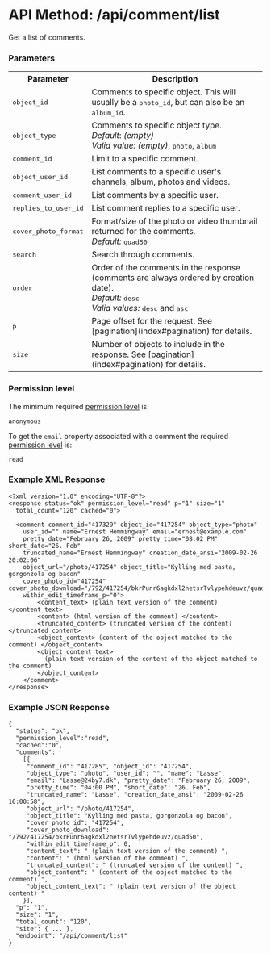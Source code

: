 # API Method: /api/comment/list

Get a list of comments.


### Parameters

<table class="pretty">
  <tr><th>Parameter</th><th>Description</th></tr>

  <tr>
    <td>
      <tt>object_id</tt> 
    </td>
    <td>
      Comments to specific object. This will usually be a <tt>photo_id</tt>, but can also be an <tt>album_id</tt>.
    </td>
  </tr>


  <tr>
    <td>
      <tt>object_type</tt> 
    </td>
    <td>
      Comments to specific object type.<br/>
      <i>Default</i>: <i>(empty)</i><br/>
      <i>Valid value:</i> <i>(empty)</i>, <tt>photo</tt>, <tt>album</tt>
    </td>
  </tr>

  <tr>
    <td>
      <tt>comment_id</tt> 
    </td>
    <td>
      Limit to a specific comment.
    </td>
  </tr>

  <tr>
    <td>
      <tt>object_user_id</tt> 
    </td>
    <td>
      List comments to a specific user's channels, album, photos and videos.
    </td>
  </tr>

  <tr>
    <td>
      <tt>comment_user_id</tt> 
    </td>
    <td>
      List comments by a specific user.
    </td>
  </tr>

  <tr>
    <td>
      <tt>replies_to_user_id</tt> 
    </td>
    <td>
      List comment replies to a specific user.
    </td>
  </tr>

  <tr>
    <td>
      <tt>cover_photo_format</tt> 
    </td>
    <td>
      Format/size of the photo or video thumbnail returned for the comments.<br/>
      <i>Default:</i> <tt>quad50</tt>
    </td>
  </tr>

  <tr>
    <td>
      <tt>search</tt>
    </td>
    <td>
      Search through comments.
    </td>
  </tr>

  <tr>
    <td>
      <tt>order</tt>
    </td>
    <td>
      Order of the comments in the response (comments are always ordered by creation date).<br/>
      <i>Default:</i> <tt>desc</tt><br/>
      <i>Valid values:</i> <tt>desc</tt> and <tt>asc</tt>
    </td>
  </tr>

  <tr>
    <td>
      <tt>p</tt>
    </td>
    <td>
      Page offset for the request. See [pagination](index#pagination) for details.
    </td>
  </tr>

  <tr>
    <td>
      <tt>size</tt>
    </td>
    <td>
      Number of objects to include in the response. See [pagination](index#pagination) for details.
    </td>
  </tr>
</table>



### Permission level 

The minimum required [permission level](index#permission-level) is:

    anonymous

To get the `email` property associated with a comment the required [permission level](index#permission-level) is:

    read


### Example XML Response

    <?xml version="1.0" encoding="UTF-8"?>
    <response status="ok" permission_level="read" p="1" size="1" 
      total_count="120" cached="0">

      <comment comment_id="417329" object_id="417254" object_type="photo" 
        user_id="" name="Ernest Hemmingway" email="ernest@example.com" 
        pretty_date="February 26, 2009" pretty_time="08:02 PM" short_date="26. Feb" 
        truncated_name="Ernest Hemmingway" creation_date_ansi="2009-02-26 20:02:06" 
        object_url="/photo/417254" object_title="Kylling med pasta, gorgonzola og bacon" 
        cover_photo_id="417254" cover_photo_download="/792/417254/bkrPunr6agkdxl2netsrTvlypehdeuvz/quad50" 
        within_edit_timeframe_p="0">
            <content_text> (plain text version of the comment) </content_text>
            <content> (html version of the comment) </content>
            <truncated_content> (truncated version of the content) </truncated_content>
            <object_content> (content of the object matched to the comment) </object_content>
            <object_content_text> 
              (plain text version of the content of the object matched to the comment) 
            </object_content>
        </comment>
    </response>

### Example JSON Response

    {
      "status": "ok", 
      "permission_level":"read",
      "cached":"0",
      "comments":
        [{
         "comment_id": "417285", "object_id": "417254", 
         "object_type": "photo", "user_id": "", "name": "Lasse", 
         "email": "Lasse@24by7.dk", "pretty_date": "February 26, 2009", 
         "pretty_time": "04:00 PM", "short_date": "26. Feb", 
         "truncated_name": "Lasse", "creation_date_ansi": "2009-02-26 16:00:58", 
         "object_url": "/photo/417254", 
         "object_title": "Kylling med pasta, gorgonzola og bacon", 
         "cover_photo_id": "417254", 
         "cover_photo_download": "/792/417254/bkrPunr6agkdxl2netsrTvlypehdeuvz/quad50", 
         "within_edit_timeframe_p": 0, 
         "content_text": " (plain text version of the comment) ", 
         "content": " (html version of the comment) ", 
         "truncated_content": " (truncated version of the content) ", 
         "object_content": " (content of the object matched to the comment) ", 
         "object_content_text": " (plain text version of the object content) "
        }],
      "p": "1",
      "size": "1",
      "total_count": "120",
      "site": { ... },
      "endpoint": "/api/comment/list"
    }
